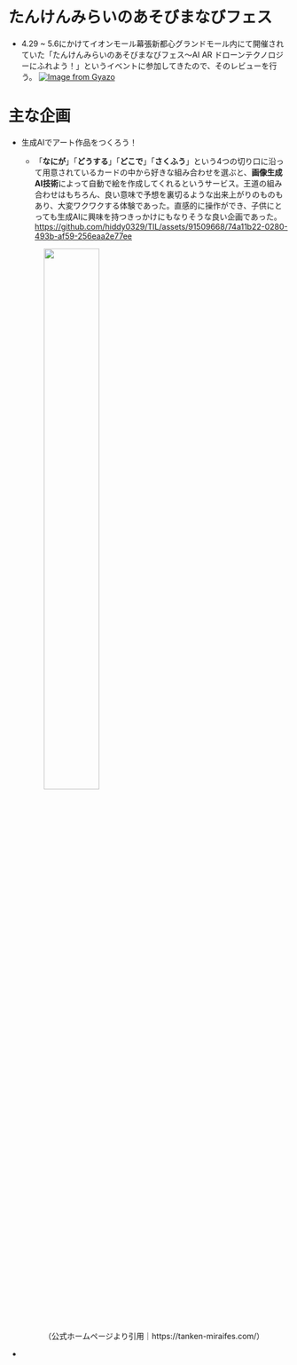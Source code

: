 # たんけんみらいのあそびまなびフェス

- 4.29 ~ 5.6にかけてイオンモール幕張新都心グランドモール内にて開催されていた「たんけんみらいのあそびまなびフェス〜AI AR ドローンテクノロジーにふれよう！」というイベントに参加してきたので、そのレビューを行う。
[![Image from Gyazo](https://i.gyazo.com/d3ff9d647004fd25041a218a9bcbc3c0.jpg)](https://gyazo.com/d3ff9d647004fd25041a218a9bcbc3c0)

# 主な企画

- 生成AIでアート作品をつくろう！
  - 「**なにが**」「**どうする**」「**どこで**」「**さくふう**」という4つの切り口に沿って用意されているカードの中から好きな組み合わせを選ぶと、**画像生成AI技術**によって自動で絵を作成してくれるというサービス。王道の組み合わせはもちろん、良い意味で予想を裏切るような出来上がりのものもあり、大変ワクワクする体験であった。直感的に操作ができ、子供にとっても生成AIに興味を持つきっかけにもなりそうな良い企画であった。
https://github.com/hiddy0329/TIL/assets/91509668/74a11b22-0280-493b-af59-256eaa2e77ee
  <figure>
    <img src="https://i.gyazo.com/33086ff534bdffba1ed2ec51b26b315e.jpg" height="50%" width="50%"> 
    <figcaption>（公式ホームページより引用｜https://tanken-miraifes.com/）</figcaption>
  </figure>

- 

  
